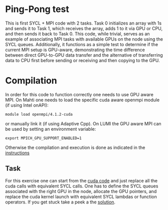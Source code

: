 # Ping-Pong test

This is first SYCL + MPI code with 2 tasks. Task 0 initializes an array with 1s and sends it to Task 1, which receives the array, adds 1 to it via GPU or CPU, and then sends it back to Task 0. 
This code, while trivial, serves as an example of associating MPI tasks with available GPUs on the node using the SYCL queues. Additionally, it functions as a simple test to determine if the current MPI setup is GPU-aware, demonstrating the time difference between direct GPU-to-GPU data transfer and the alternative of transferring data to CPU first before sending or receiving and then copying to the GPU.

# Compilation
In order for this code to function correctly one needs to use GPU aware MPI. 
On Mahti one needs to load the specific cuda aware openmpi module (if using Intel onAPI):
```
module load openmpi/4.1.2-cuda
```
or manually link it (if using Adaptive Cpp).
On LUMI the GPU aware MPI can be used by setting an environment variable:
```
export MPICH_GPU_SUPPORT_ENABLED=1
```
Otherwise the compilation and execution is done as indicated in the [instructions](../../../Exercises_Instructions.md)
## Task
For this exercise one can start from the [cuda code](CUDA/src/) and just  replace all the cuda calls with equivalent SYCL calls. One has to define the SYCL queues associated with the right GPU in the node, allocate the GPU pointers, and replace the cuda kernel launch with equivalent SYCL lambdas or function operators. If you get stuck take a peek a the [solution](solution/pp_with_usm.cpp).

